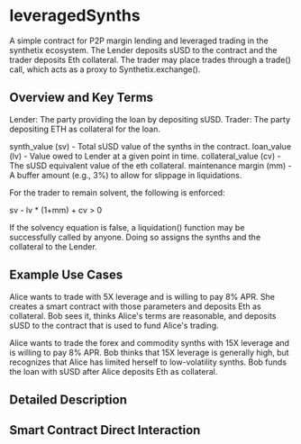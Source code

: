 # leveragedSynths
A simple contract for P2P margin lending and leveraged trading in the synthetix ecosystem.
The Lender deposits sUSD to the contract and the trader deposits Eth collateral. The trader
may place trades through a trade() call, which acts as a proxy to Synthetix.exchange().

## Overview and Key Terms
Lender: The party providing the loan by depositing sUSD.
Trader: The party depositing ETH as collateral for the loan.

synth_value (sv) - Total sUSD value of the synths in the contract.
loan_value (lv)  - Value owed to Lender at a given point in time.
collateral_value (cv) - The sUSD equivalent value of the eth collateral.
maintenance margin (mm) - A buffer amount (e.g., 3%) to allow for slippage in liquidations.

For the trader to remain solvent, the following is enforced:

sv - lv * (1+mm) + cv > 0

If the solvency equation is false, a liquidation() function may be successfully called by anyone. Doing so 
assigns the synths and the collateral to the Lender.

## Example Use Cases
Alice wants to trade with 5X leverage and is willing to pay 8% APR. She creates a smart contract with those parameters and deposits Eth as collateral. Bob sees it, thinks Alice's terms are reasonable, and deposits sUSD to the contract that is used to fund Alice's trading.
			
Alice wants to trade the forex and commodity synths with 15X leverage and is willing to pay 8% APR. Bob thinks that 15X leverage is generally high, but recognizes that Alice has limited herself to low-volatility synths. Bob funds the loan with sUSD after Alice deposits Eth as collateral. 

## Detailed Description
<TODO>
	
## Smart Contract Direct Interaction
<TODO>
	



